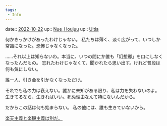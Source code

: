 ```yaml
---
tags:
 - Info
---
```


date:: [2022-10-22](Daily_Note/2022-10-22.md)
up:: [Nue_Houjuu](Bar/Novel/Touhou_Project/Nue_Houjuu.md)
up:: [Ultia](Bar/Novel/Nacaria/Ultia.md)

何かきっかけがあったわけじゃない。
私たちは薄く、淡く広がって、いつしか常識になった。恐怖じゃなくなった。

……それ以上は知らないわ。本当に、いつの間にか誰も「幻想郷」を口にしなくなったんだもの。
忘れたわけじゃなくて、聞かれたら思い出す。けれど普段は何も気にしない。

誰一人、引き金を引かなくなっただけ。


それでも私の力は衰えない。誰かに未知がある限り、私は力を失わないのよ。
生きてるなら、生きればいい。死ぬ理由なんて特にないんだから。

だからこの話は何も始まらない。
私の他には、誰も生きていないから。

[楽天主義と楽観主義は別だ。](楽天主義と楽観主義は別だ。.md)